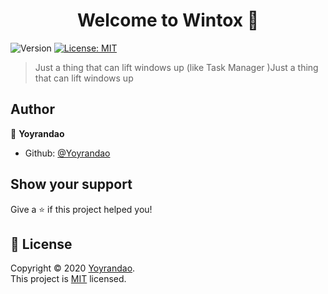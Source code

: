 <h1 align="center">Welcome to Wintox 👋</h1>
<p>
  <img alt="Version" src="https://img.shields.io/badge/version-0.0.11-blue.svg?cacheSeconds=2592000" />
  <a href="https://github.com/Yoyrandao/Wintox/blob/main/LICENSE" target="_blank">
    <img alt="License: MIT" src="https://img.shields.io/badge/License-MIT-yellow.svg" />
  </a>
</p>

> Just a thing that can lift windows up (like Task Manager )Just a thing that can lift windows up

## Author

👤 **Yoyrandao**

* Github: [@Yoyrandao](https://github.com/Yoyrandao)

## Show your support

Give a ⭐️ if this project helped you!

## 📝 License

Copyright © 2020 [Yoyrandao](https://github.com/Yoyrandao).<br />
This project is [MIT](https://github.com/Yoyrandao/Wintox/blob/main/LICENSE) licensed.